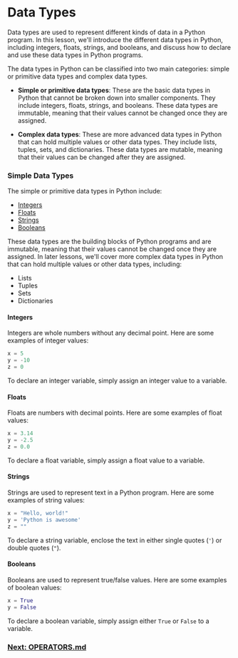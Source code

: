 # Data Types

Data types are used to represent different kinds of data in a Python program. In this lesson, we'll introduce the different data types in Python, including integers, floats, strings, and booleans, and discuss how to declare and use these data types in Python programs.

The data types in Python can be classified into two main categories: simple or primitive data types and complex data types.

- **Simple or primitive data types**: These are the basic data types in Python that cannot be broken down into smaller components. They include integers, floats, strings, and booleans. These data types are immutable, meaning that their values cannot be changed once they are assigned.

- **Complex data types**: These are more advanced data types in Python that can hold multiple values or other data types. They include lists, tuples, sets, and dictionaries. These data types are mutable, meaning that their values can be changed after they are assigned.

### Simple Data Types

The simple or primitive data types in Python include:

- [Integers](#integers)
- [Floats](#floats)
- [Strings](#strings)
- [Booleans](#booleans)

These data types are the building blocks of Python programs and are immutable, meaning that their values cannot be changed once they are assigned. In later lessons, we'll cover more complex data types in Python that can hold multiple values or other data types, including:

- Lists
- Tuples
- Sets
- Dictionaries

#### Integers

Integers are whole numbers without any decimal point. Here are some examples of integer values:

```python
x = 5
y = -10
z = 0
```

To declare an integer variable, simply assign an integer value to a variable.

#### Floats

Floats are numbers with decimal points. Here are some examples of float values:

```python
x = 3.14
y = -2.5
z = 0.0
```

To declare a float variable, simply assign a float value to a variable.

#### Strings

Strings are used to represent text in a Python program. Here are some examples of string values:

```python
x = "Hello, world!"
y = 'Python is awesome'
z = ""
```

To declare a string variable, enclose the text in either single quotes (`'`) or double quotes (`"`).

#### Booleans

Booleans are used to represent true/false values. Here are some examples of boolean values:

```python
x = True
y = False
```

To declare a boolean variable, simply assign either `True` or `False` to a variable.

### [Next: OPERATORS.md](./06-PYTHON-OPERATORS.md)
